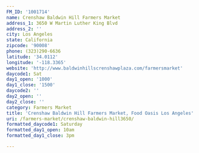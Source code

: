 ```yaml
---
FM_ID: '1001714'
name: Crenshaw Baldwin Hill Farmers Market
address_1: 3650 W Martin Luther King Blvd
address_2: ''
city: Los Angeles
state: California
zipcode: '90008'
phone: (323)290-6636
latitude: '34.0112'
longitude: '-118.3365'
website: 'http://www.baldwinhillscrenshawplaza.com/farmersmarket'
daycode1: Sat
day1_open: '1000'
day1_close: '1500'
daycode2: ''
day2_open: ''
day2_close: ''
category: Farmers Market
title: 'Crenshaw Baldwin Hill Farmers Market, Food Oasis Los Angeles'
uri: /farmers-market/crenshaw-baldwin-hill3650/
formatted_daycode1: Saturday
formatted_day1_open: 10am
formatted_day1_close: 3pm

---
```

